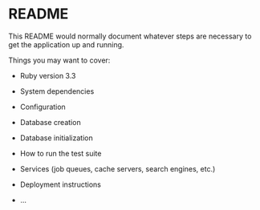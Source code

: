 # README

This README would normally document whatever steps are necessary to get the
application up and running.

Things you may want to cover:

* Ruby version 3.3

* System dependencies

* Configuration

* Database creation

* Database initialization

* How to run the test suite

* Services (job queues, cache servers, search engines, etc.)

* Deployment instructions

* ...
